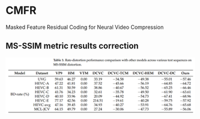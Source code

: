 # CMFR
Masked Feature Residual Coding for Neural Video Compression


## MS-SSIM metric results correction
![ms_ssim_correction](MSSSIM_values.png)

